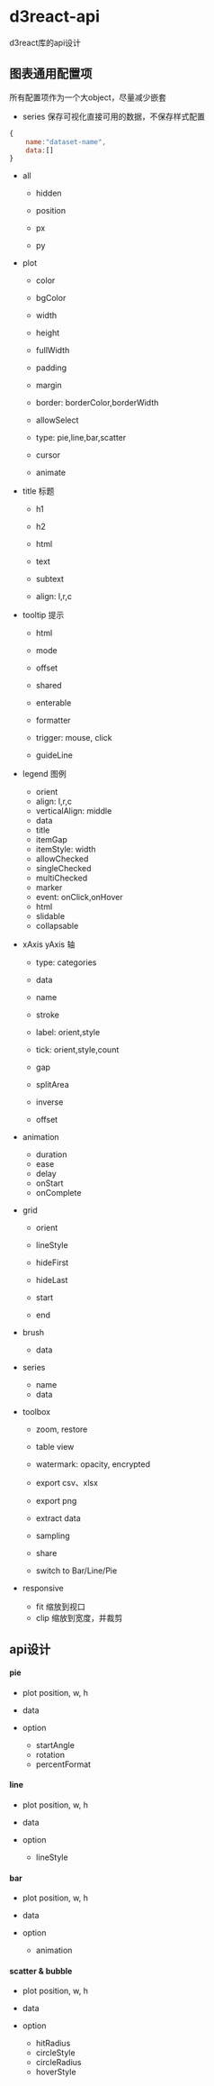 # d3react-api
d3react库的api设计 

## 图表通用配置项

所有配置项作为一个大object，尽量减少嵌套

- series
保存可视化直接可用的数据，不保存样式配置
```js
{
    name:"dataset-name",
    data:[]
}  
```   
  
- all  
    - hidden
    - position 
    
    - px
    - py

- plot  
    - color
    - bgColor
    
    - width
    - height
    - fullWidth
    - padding
    - margin
    
    - border: borderColor,borderWidth
    
    - allowSelect
    - type: pie,line,bar,scatter
    - cursor
    - animate

- title 标题
    - h1
    - h2
    
    - html
    - text
    - subtext
    - align: l,r,c

- tooltip 提示
    - html
    - mode
    - offset
    - shared
    - enterable
    
    - formatter
    - trigger: mouse, click
    - guideLine
    
- legend 图例
    - orient
    - align: l,r,c
    - verticalAlign: middle
    - data
    - title
    - itemGap
    - itemStyle: width
    - allowChecked
    - singleChecked
    - multiChecked
    - marker
    - event: onClick,onHover
    - html
    - slidable
    - collapsable
    
- xAxis yAxis  轴
    - type: categories
    - data
    - name
    - stroke
    
    - label: orient,style
    - tick: orient,style,count
    
    - gap
    - splitArea
    - inverse
    - offset

- animation
    - duration
    - ease
    - delay
    - onStart
    - onComplete
    
- grid
    - orient
    - lineStyle
    - hideFirst
    - hideLast
    
    - start
    - end

- brush  
    - data

- series
    - name
    - data
    
- toolbox
    
    - zoom, restore
    - table view
    
    - watermark: opacity, encrypted
    
    - export csv、xlsx
    - export png
    - extract data
    - sampling
    
    - share
    
    - switch to Bar/Line/Pie
    
- responsive
    - fit 缩放到视口
    - clip 缩放到宽度，并裁剪

## api设计

#### pie

- plot position, w, h

- data

- option
    - startAngle
    - rotation
    - percentFormat

#### line

- plot position, w, h

- data

- option
    - lineStyle

#### bar

- plot position, w, h

- data

- option
    - animation
    
#### scatter & bubble

- plot position, w, h

- data

- option
    - hitRadius
    - circleStyle
    - circleRadius
    - hoverStyle
